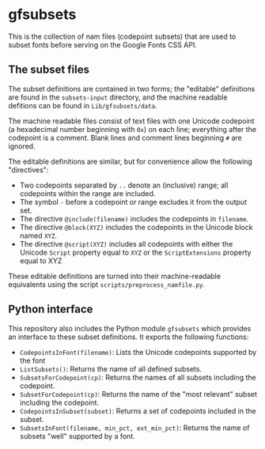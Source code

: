 # gfsubsets

This is the collection of nam files (codepoint subsets) that are used to subset fonts before serving on the Google Fonts CSS API.

## The subset files

The subset definitions are contained in two forms; the "editable" definitions
are found in the `subsets-input` directory, and the machine readable defitions
can be found in `Lib/gfsubsets/data`.

The machine readable files consist of text files with one Unicode codepoint
(a hexadecimal number beginning with `0x`) on each line; everything after the
codepoint is a comment. Blank lines and comment lines beginning `#` are
ignored.

The editable definitions are similar, but for convenience allow the following
"directives":

* Two codepoints separated by `..` denote an (inclusive) range; all codepoints
  within the range are included.
* The symbol `-` before a codepoint or range excludes it from the output set.
* The directive `@include(filename)` includes the codepoints in `filename`.
* The directive `@block(XYZ)` includes the codepoints in the Unicode block
  named `XYZ`.
* The directive `@script(XYZ)` includes all codepoints with either the
  Unicode `Script` property equal to `XYZ` or the `ScriptExtensions` property
  equal to XYZ

These editable definitions are turned into their machine-readable equivalents
using the script `scripts/preprocess_namfile.py`.

## Python interface

This repository also includes the Python module `gfsubsets` which provides
an interface to these subset definitions. It exports the following functions:

* `CodepointsInFont(filename)`: Lists the Unicode codepoints supported by the font
* `ListSubsets()`: Returns the name of all defined subsets.
* `SubsetsForCodepoint(cp)`: Returns the names of all subsets including the codepoint.
* `SubsetForCodepoint(cp)`: Returns the name of the "most relevant" subset including the codepoint.
* `CodepointsInSubset(subset)`: Returns a set of codepoints included in the subset.
* `SubsetsInFont(filename, min_pct, ext_min_pct)`: Returns the name of subsets "well" supported by a font.
